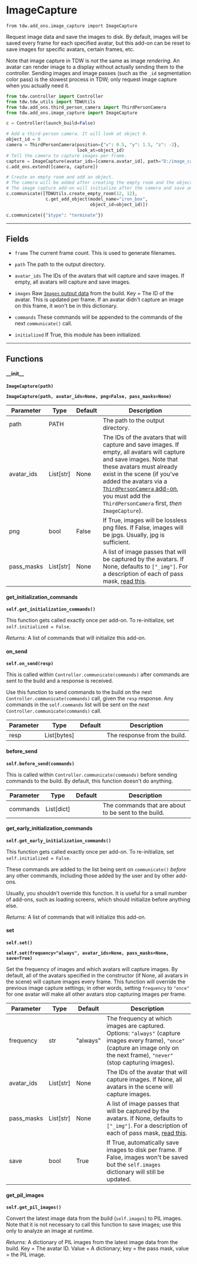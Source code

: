 # ImageCapture

`from tdw.add_ons.image_capture import ImageCapture`

Request image data and save the images to disk. By default, images will be saved every frame for each specified avatar, but this add-on can be reset to save images for specific avatars, certain frames, etc.

Note that image capture in TDW is *not* the same as image *rendering*. An avatar can render image to a display without actually sending them to the controller.
Sending images and image passes (such as the `_id` segmentation color pass) is the slowest process in TDW; only request image capture when you actually need it.

```python
from tdw.controller import Controller
from tdw.tdw_utils import TDWUtils
from tdw.add_ons.third_person_camera import ThirdPersonCamera
from tdw.add_ons.image_capture import ImageCapture

c = Controller(launch_build=False)

# Add a third-person camera. It will look at object 0.
object_id = 0
camera = ThirdPersonCamera(position={"x": 0.5, "y": 1.5, "z": -2},
                           look_at=object_id)
# Tell the camera to capture images per-frame.
capture = ImageCapture(avatar_ids=[camera.avatar_id], path="D:/image_capture_test", pass_masks=["_img", "_id"])
c.add_ons.extend([camera, capture])

# Create an empty room and add an object.
# The camera will be added after creating the empty room and the object.
# The image capture add-on will initialize after the camera and save an `_img` pass and `_id` pass to disk.
c.communicate([TDWUtils.create_empty_room(12, 12),
               c.get_add_object(model_name="iron_box",
                                object_id=object_id)])

c.communicate({"$type": "terminate"})
```

***

## Fields

- `frame` The current frame count. This is used to generate filenames.

- `path` The path to the output directory.

- `avatar_ids` The IDs of the avatars that will capture and save images. If empty, all avatars will capture and save images.

- `images` Raw [`Images` output data](../../api/output_data.md#Images) from the build. Key = The ID of the avatar. This is updated per frame. If an avatar didn't capture an image on this frame, it won't be in this dictionary.

- `commands` These commands will be appended to the commands of the next `communicate()` call.

- `initialized` If True, this module has been initialized.

***

## Functions

#### \_\_init\_\_

**`ImageCapture(path)`**

**`ImageCapture(path, avatar_ids=None, png=False, pass_masks=None)`**

| Parameter | Type | Default | Description |
| --- | --- | --- | --- |
| path |  PATH |  | The path to the output directory. |
| avatar_ids |  List[str] | None | The IDs of the avatars that will capture and save images. If empty, all avatars will capture and save images. Note that these avatars must already exist in the scene (if you've added the avatars via a [`ThirdPersonCamera` add-on](third_person_camera.md), you must add the `ThirdPersonCamera` first, *then* `ImageCapture`). |
| png |  bool  | False | If True, images will be lossless png files. If False, images will be jpgs. Usually, jpg is sufficient. |
| pass_masks |  List[str] | None | A list of image passes that will be captured by the avatars. If None, defaults to `["_img"]`. For a description of each of pass mask, [read this](https://github.com/threedworld-mit/tdw/blob/master/Documentation/api/command_api.md#set_pass_masks). |

#### get_initialization_commands

**`self.get_initialization_commands()`**

This function gets called exactly once per add-on. To re-initialize, set `self.initialized = False`.

_Returns:_  A list of commands that will initialize this add-on.

#### on_send

**`self.on_send(resp)`**

This is called within `Controller.communicate(commands)` after commands are sent to the build and a response is received.

Use this function to send commands to the build on the next `Controller.communicate(commands)` call, given the `resp` response.
Any commands in the `self.commands` list will be sent on the *next* `Controller.communicate(commands)` call.

| Parameter | Type | Default | Description |
| --- | --- | --- | --- |
| resp |  List[bytes] |  | The response from the build. |

#### before_send

**`self.before_send(commands)`**

This is called within `Controller.communicate(commands)` before sending commands to the build. By default, this function doesn't do anything.

| Parameter | Type | Default | Description |
| --- | --- | --- | --- |
| commands |  List[dict] |  | The commands that are about to be sent to the build. |

#### get_early_initialization_commands

**`self.get_early_initialization_commands()`**

This function gets called exactly once per add-on. To re-initialize, set `self.initialized = False`.

These commands are added to the list being sent on `communicate()` *before* any other commands, including those added by the user and by other add-ons.

Usually, you shouldn't override this function. It is useful for a small number of add-ons, such as loading screens, which should initialize before anything else.

_Returns:_  A list of commands that will initialize this add-on.

#### set

**`self.set()`**

**`self.set(frequency="always", avatar_ids=None, pass_masks=None, save=True)`**

Set the frequency of images and which avatars will capture images.
By default, all of the avatars specified in the constructor (if None, all avatars in the scene) will capture images every frame.
This function will override the previous image capture settings; in other words, setting `frequency` to `"once"` for one avatar will make all other avatars stop capturing images per frame.

| Parameter | Type | Default | Description |
| --- | --- | --- | --- |
| frequency |  str  | "always" | The frequency at which images are captured. Options: `"always"` (capture images every frame), `"once"` (capture an image only on the next frame), `"never"` (stop capturing images). |
| avatar_ids |  List[str] | None | The IDs of the avatar that will capture images. If None, all avatars in the scene will capture images. |
| pass_masks |  List[str] | None | A list of image passes that will be captured by the avatars. If None, defaults to `["_img"]`. For a description of each of pass mask, [read this](https://github.com/threedworld-mit/tdw/blob/master/Documentation/api/command_api.md#set_pass_masks). |
| save |  bool  | True | If True, automatically save images to disk per frame. If False, images won't be saved but the `self.images` dictionary will still be updated. |

#### get_pil_images

**`self.get_pil_images()`**

Convert the latest image data from the build (`self.images`) to PIL images. Note that it is not necessary to call this function to save images; use this only to analyze an image at runtime.

_Returns:_  A dictionary of PIL images from the latest image data from the build. Key = The avatar ID. Value = A dictionary; key = the pass mask, value = the PIL image.